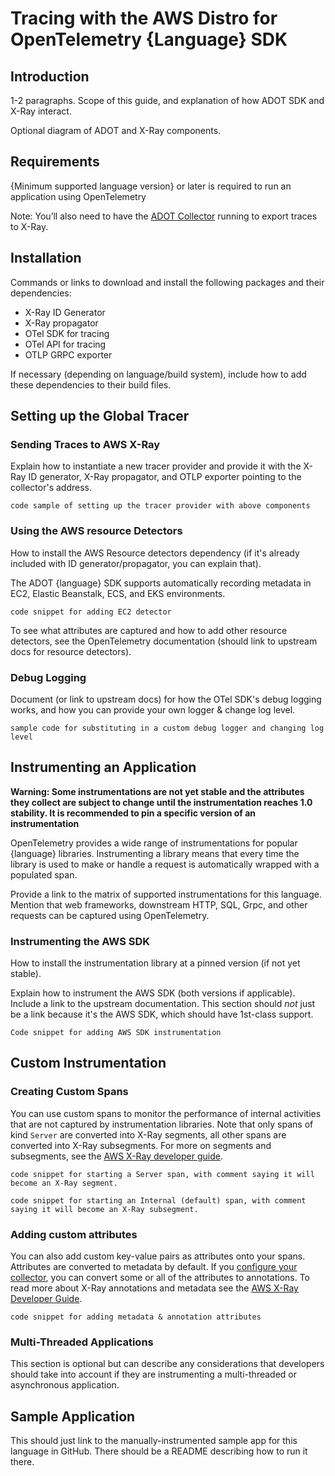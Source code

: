 <!--This piece of documentation should exist for all supported languages in ADOT. It outlines how to perform manual instrumentation for tracing. The documentation that ends up on aws-otel.github.io should match this structure.-->

# Tracing with the AWS Distro for OpenTelemetry {Language} SDK

## Introduction

1-2 paragraphs. Scope of this guide, and explanation of how ADOT SDK and X-Ray interact.

Optional diagram of ADOT and X-Ray components.

## Requirements

{Minimum supported language version} or later is required to run an application using OpenTelemetry

Note: You’ll also need to have the [ADOT Collector](https://aws-otel.github.io/docs/getting-started/collector) running to export traces to X-Ray.

## Installation

Commands or links to download and install the following packages and their dependencies:

* X-Ray ID Generator
* X-Ray propagator
* OTel SDK for tracing
* OTel API for tracing
* OTLP GRPC exporter

If necessary (depending on language/build system), include how to add these dependencies to their build files.

## Setting up the Global Tracer

### Sending Traces to AWS X-Ray

Explain how to instantiate a new tracer provider and provide it with the X-Ray ID generator, X-Ray propagator, and OTLP exporter pointing to the collector's address.

```
code sample of setting up the tracer provider with above components
```

### Using the AWS resource Detectors

How to install the AWS Resource detectors dependency (if it's already included with ID generator/propagator, you can explain that).

The ADOT {language} SDK supports automatically recording metadata in EC2, Elastic Beanstalk, ECS, and EKS environments.

```
code snippet for adding EC2 detector
```

To see what attributes are captured and how to add other resource detectors, see the OpenTelemetry documentation (should link to upstream docs for resource detectors).

### Debug Logging

Document (or link to upstream docs) for how the OTel SDK's debug logging works, and how you can provide your own logger & change log level.

```
sample code for substituting in a custom debug logger and changing log level
```

## Instrumenting an Application

**Warning: Some instrumentations are not yet stable and the attributes they collect are subject to change until the instrumentation reaches 1.0 stability. It is recommended to pin a specific version of an instrumentation**

OpenTelemetry provides a wide range of instrumentations for popular {language} libraries. Instrumenting a library means that every time the library is used to make or handle a request is automatically wrapped with a populated span.

Provide a link to the matrix of supported instrumentations for this language. Mention that web frameworks, downstream HTTP, SQL, Grpc, and other requests can be captured using OpenTelemetry.

### Instrumenting the AWS SDK

How to install the instrumentation library at a pinned version (if not yet stable).

Explain how to instrument the AWS SDK (both versions if applicable). Include a link to the upstream documentation. This section should *not* just be a link because it's the AWS SDK, which should have 1st-class support.

```
Code snippet for adding AWS SDK instrumentation
```

## Custom Instrumentation

### Creating Custom Spans

You can use custom spans to monitor the performance of internal activities that are not captured by instrumentation libraries. Note that only spans of kind `Server` are converted into X-Ray segments, all other spans are converted into X-Ray subsegments. For more on segments and subsegments, see the [AWS X-Ray developer guide](https://docs.aws.amazon.com/xray/latest/devguide/xray-concepts.html#xray-concepts-segments).

```
code snippet for starting a Server span, with comment saying it will become an X-Ray segment.

code snippet for starting an Internal (default) span, with comment saying it will become an X-Ray subsegment.
```

### Adding custom attributes

You can also add custom key-value pairs as attributes onto your spans. Attributes are converted to metadata by default. If you [configure your collector](https://github.com/open-telemetry/opentelemetry-collector-contrib/tree/7bf2266a025425993a233f66c77a0810ab11a78b/exporter/awsxrayexporter#exporter-configuration), you can convert some or all of the attributes to annotations. To read more about X-Ray annotations and metadata see the [AWS X-Ray Developer Guide](https://docs.aws.amazon.com/xray/latest/devguide/xray-concepts.html#xray-concepts-annotations).

```
code snippet for adding metadata & annotation attributes
```

### Multi-Threaded Applications

This section is optional but can describe any considerations that developers should take into account if they are instrumenting a multi-threaded or asynchronous application.

## Sample Application

This should just link to the manually-instrumented sample app for this language in GitHub. There should be a README describing how to run it there.
